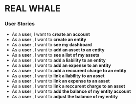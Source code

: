 # REAL WHALE
### User Stories
- As a **user**, I want to **create an account**
- As a **user** , I want to **create an entity**
- As a **user** , I want to **see my dashboard**
- As a **user** , I want to **add an asset to an entity**
- As a **user** , I want to **see a list of my assets**
- As a **user** , I want to **add a liability to an entity**
- As a **user** , I want to **add an expense to an entity**
- As a **user** , I want to **add a reccurent charge to an entity**
- As a **user** , I want to **link a liability to an asset**
- As a **user** , I want to **link an expense to an asset**
- As a **user** , I want to **link a reccurent charge to an asset**
- As a **user** , I want to **add the balance of my entity account**
- As a **user** , I want to **adjust the balance of my entity**
